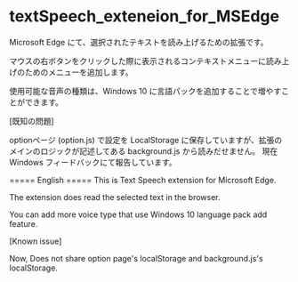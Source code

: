 # textSpeech_exteneion_for_MSEdge

Microsoft Edge にて、選択されたテキストを読み上げるための拡張です。 

マウスの右ボタンをクリックした際に表示されるコンテキストメニューに読み上げのためのメニューを追加します。 

使用可能な音声の種類は、Windows 10 に言語パックを追加することで増やすことができます。

[既知の問題]

optionページ (option.js) で設定を LocalStorage に保存していますが、拡張のメインのロジックが記述してある background.js から読みだせません。
現在 Windows フィードバックにて報告しています。

===== English =====
This is Text Speech extension for Microsoft Edge.

The extension does read the selected text in the browser.

You can add more voice type that use Windows 10 language pack add feature.

[Known issue]

Now, Does not share option page's localStorage and background.js's localStorage.
